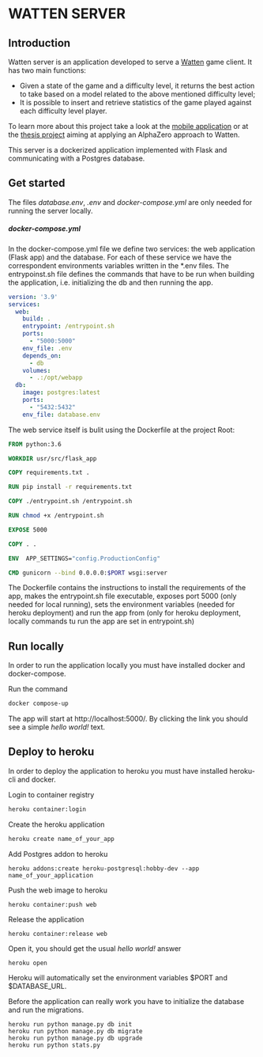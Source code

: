 # WATTEN SERVER

## Introduction

Watten server is an application developed to serve a [Watten](https://en.wikipedia.org/wiki/Watten_(card_game)) game client. It has two main functions:

- Given a state of the game and a difficulty level, it returns the best action to take based on a model related to the above mentioned difficulty level;
- It is possible to insert and retrieve statistics of the game played against each difficulty level player.

To learn more about this project take a look at the [mobile application](https://github.com/Chavelanda/watten_app) or at the [thesis project](https://github.com/Chavelanda/offen-watten-alpha-zero) aiming at applying an AlphaZero approach to Watten.

This server is a dockerized application implemented with Flask and communicating with a Postgres database. 

## Get started

The files *database.env*, *.env* and *docker-compose.yml* are only needed for running the server locally.

##### docker-compose.yml

In the docker-compose.yml file we define two services: the web application (Flask app) and the database. For each of these service we have the correspondent environments variables written in the *.env files. The entrypoinst.sh file defines the commands that have to be run when building the application, i.e. initializing the db and then running the app.

```yaml
version: '3.9'
services:
  web:
    build: .
    entrypoint: /entrypoint.sh
    ports:
      - "5000:5000"
    env_file: .env
    depends_on:
      - db
    volumes:
      - .:/opt/webapp
  db:
    image: postgres:latest
    ports:
      - "5432:5432"
    env_file: database.env

```

The web service itself is bulit using the Dockerfile at the project Root:

```dockerfile
FROM python:3.6

WORKDIR usr/src/flask_app

COPY requirements.txt .

RUN pip install -r requirements.txt

COPY ./entrypoint.sh /entrypoint.sh

RUN chmod +x /entrypoint.sh

EXPOSE 5000

COPY . .

ENV  APP_SETTINGS="config.ProductionConfig"

CMD gunicorn --bind 0.0.0.0:$PORT wsgi:server

```

The Dockerfile contains the instructions to install the requirements of the app, makes the entrypoint.sh file executable, exposes port 5000 (only needed for local running), sets the environment variables (needed for heroku deployment) and run the app from (only for heroku deployment, locally commands tu run the app are set in entrypoint.sh)

## Run locally

In order to run the application locally you must have installed docker and docker-compose.

Run the command

```bash
docker compose-up
```

The app will start at http://localhost:5000/. By clicking the link you should see a simple *hello world!* text.

## Deploy to heroku

In order to deploy the application to heroku you must have installed heroku-cli and docker.

Login to container registry

```bash
heroku container:login
```

Create the heroku application

```bash
heroku create name_of_your_app
```

Add Postgres addon to heroku

```shell
heroku addons:create heroku-postgresql:hobby-dev --app name_of_your_application
```

Push the web image to heroku

```shell
heroku container:push web
```

Release the application

```shell
heroku container:release web
```

Open it, you should get the usual *hello world!* answer

```shell
heroku open
```

Heroku will automatically set the environment variables $PORT and $DATABASE_URL.

Before the application can really work you have to initialize the database and run the migrations.

```shell
heroku run python manage.py db init
heroku run python manage.py db migrate
heroku run python manage.py db upgrade
heroku run python stats.py
```

